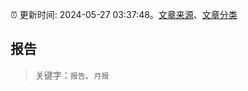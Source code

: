 :alarm_clock: 更新时间: 2024-05-27 03:37:48。[文章来源](/README.md)、[文章分类](/TAGS.md)

## 报告


> 关键字：`报告`、`月报`




